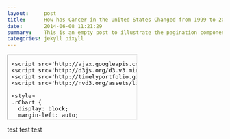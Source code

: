```yaml
---
layout:     post
title:      How has Cancer in the United States Changed from 1999 to 2011?
date:       2014-06-08 11:21:29
summary:    This is an empty post to illustrate the pagination component with Pixyll.
categories: jekyll pixyll
---
```

<iframe srcdoc=' &lt;!doctype HTML&gt;
&lt;meta charset = &#039;utf-8&#039;&gt;
&lt;html&gt;
  &lt;head&gt;
    &lt;link rel=&#039;stylesheet&#039; href=&#039;http://nvd3.org/assets/css/nv.d3.css&#039;&gt;
    
    &lt;script src=&#039;http://ajax.googleapis.com/ajax/libs/jquery/1.8.2/jquery.min.js&#039; type=&#039;text/javascript&#039;&gt;&lt;/script&gt;
    &lt;script src=&#039;http://d3js.org/d3.v3.min.js&#039; type=&#039;text/javascript&#039;&gt;&lt;/script&gt;
    &lt;script src=&#039;http://timelyportfolio.github.io/rCharts_nvd3_tests/libraries/widgets/nvd3/js/nv.d3.min-new.js&#039; type=&#039;text/javascript&#039;&gt;&lt;/script&gt;
    &lt;script src=&#039;http://nvd3.org/assets/lib/fisheye.js&#039; type=&#039;text/javascript&#039;&gt;&lt;/script&gt;
    
    &lt;style&gt;
    .rChart {
      display: block;
      margin-left: auto; 
      margin-right: auto;
      width: 1200px;
      height: 1200px;
    }  
    &lt;/style&gt;
    
  &lt;/head&gt;
  &lt;body &gt;
    
    &lt;div id = &#039;chart193c47207c88&#039; class = &#039;rChart nvd3&#039;&gt;&lt;/div&gt;    
    &lt;script type=&#039;text/javascript&#039;&gt;
 $(document).ready(function(){
      drawchart193c47207c88()
    });
    function drawchart193c47207c88(){  
      var opts = {
 &quot;dom&quot;: &quot;chart193c47207c88&quot;,
&quot;x&quot;: &quot;year&quot;,
&quot;y&quot;: &quot;norm_count&quot;,
&quot;group&quot;: &quot;sex&quot;,
&quot;type&quot;: &quot;lineChart&quot;,
&quot;disabled&quot;: [ false, false, true ],
&quot;id&quot;: &quot;chart193c47207c88&quot; 
},
        data = [
 {
 &quot;year&quot;: &quot;1999&quot;,
&quot;sex&quot;: &quot;Female&quot;,
&quot;norm_count&quot;:          5.876 
},
{
 &quot;year&quot;: &quot;2000&quot;,
&quot;sex&quot;: &quot;Female&quot;,
&quot;norm_count&quot;:           6.09 
},
{
 &quot;year&quot;: &quot;2001&quot;,
&quot;sex&quot;: &quot;Female&quot;,
&quot;norm_count&quot;:          6.201 
},
{
 &quot;year&quot;: &quot;2002&quot;,
&quot;sex&quot;: &quot;Female&quot;,
&quot;norm_count&quot;:          6.316 
},
{
 &quot;year&quot;: &quot;2003&quot;,
&quot;sex&quot;: &quot;Female&quot;,
&quot;norm_count&quot;:          6.609 
},
{
 &quot;year&quot;: &quot;2004&quot;,
&quot;sex&quot;: &quot;Female&quot;,
&quot;norm_count&quot;:          6.841 
},
{
 &quot;year&quot;: &quot;2005&quot;,
&quot;sex&quot;: &quot;Female&quot;,
&quot;norm_count&quot;:          6.981 
},
{
 &quot;year&quot;: &quot;2006&quot;,
&quot;sex&quot;: &quot;Female&quot;,
&quot;norm_count&quot;:          7.092 
},
{
 &quot;year&quot;: &quot;2007&quot;,
&quot;sex&quot;: &quot;Female&quot;,
&quot;norm_count&quot;:          7.242 
},
{
 &quot;year&quot;: &quot;2008&quot;,
&quot;sex&quot;: &quot;Female&quot;,
&quot;norm_count&quot;:          7.405 
},
{
 &quot;year&quot;: &quot;2009&quot;,
&quot;sex&quot;: &quot;Female&quot;,
&quot;norm_count&quot;:          7.518 
},
{
 &quot;year&quot;: &quot;2010&quot;,
&quot;sex&quot;: &quot;Female&quot;,
&quot;norm_count&quot;:          7.456 
},
{
 &quot;year&quot;: &quot;2011&quot;,
&quot;sex&quot;: &quot;Female&quot;,
&quot;norm_count&quot;:           7.46 
},
{
 &quot;year&quot;: &quot;1999&quot;,
&quot;sex&quot;: &quot;Male&quot;,
&quot;norm_count&quot;:          6.238 
},
{
 &quot;year&quot;: &quot;2000&quot;,
&quot;sex&quot;: &quot;Male&quot;,
&quot;norm_count&quot;:          6.534 
},
{
 &quot;year&quot;: &quot;2001&quot;,
&quot;sex&quot;: &quot;Male&quot;,
&quot;norm_count&quot;:          6.683 
},
{
 &quot;year&quot;: &quot;2002&quot;,
&quot;sex&quot;: &quot;Male&quot;,
&quot;norm_count&quot;:          6.855 
},
{
 &quot;year&quot;: &quot;2003&quot;,
&quot;sex&quot;: &quot;Male&quot;,
&quot;norm_count&quot;:          7.138 
},
{
 &quot;year&quot;: &quot;2004&quot;,
&quot;sex&quot;: &quot;Male&quot;,
&quot;norm_count&quot;:           7.38 
},
{
 &quot;year&quot;: &quot;2005&quot;,
&quot;sex&quot;: &quot;Male&quot;,
&quot;norm_count&quot;:          7.496 
},
{
 &quot;year&quot;: &quot;2006&quot;,
&quot;sex&quot;: &quot;Male&quot;,
&quot;norm_count&quot;:          7.726 
},
{
 &quot;year&quot;: &quot;2007&quot;,
&quot;sex&quot;: &quot;Male&quot;,
&quot;norm_count&quot;:          7.997 
},
{
 &quot;year&quot;: &quot;2008&quot;,
&quot;sex&quot;: &quot;Male&quot;,
&quot;norm_count&quot;:          8.002 
},
{
 &quot;year&quot;: &quot;2009&quot;,
&quot;sex&quot;: &quot;Male&quot;,
&quot;norm_count&quot;:          8.001 
},
{
 &quot;year&quot;: &quot;2010&quot;,
&quot;sex&quot;: &quot;Male&quot;,
&quot;norm_count&quot;:           7.89 
},
{
 &quot;year&quot;: &quot;2011&quot;,
&quot;sex&quot;: &quot;Male&quot;,
&quot;norm_count&quot;:          7.861 
},
{
 &quot;year&quot;: &quot;1999&quot;,
&quot;sex&quot;: &quot;Male and Female&quot;,
&quot;norm_count&quot;:         12.114 
},
{
 &quot;year&quot;: &quot;2000&quot;,
&quot;sex&quot;: &quot;Male and Female&quot;,
&quot;norm_count&quot;:         12.624 
},
{
 &quot;year&quot;: &quot;2001&quot;,
&quot;sex&quot;: &quot;Male and Female&quot;,
&quot;norm_count&quot;:         12.884 
},
{
 &quot;year&quot;: &quot;2002&quot;,
&quot;sex&quot;: &quot;Male and Female&quot;,
&quot;norm_count&quot;:         13.171 
},
{
 &quot;year&quot;: &quot;2003&quot;,
&quot;sex&quot;: &quot;Male and Female&quot;,
&quot;norm_count&quot;:         13.747 
},
{
 &quot;year&quot;: &quot;2004&quot;,
&quot;sex&quot;: &quot;Male and Female&quot;,
&quot;norm_count&quot;:         14.221 
},
{
 &quot;year&quot;: &quot;2005&quot;,
&quot;sex&quot;: &quot;Male and Female&quot;,
&quot;norm_count&quot;:         14.477 
},
{
 &quot;year&quot;: &quot;2006&quot;,
&quot;sex&quot;: &quot;Male and Female&quot;,
&quot;norm_count&quot;:         14.819 
},
{
 &quot;year&quot;: &quot;2007&quot;,
&quot;sex&quot;: &quot;Male and Female&quot;,
&quot;norm_count&quot;:          15.24 
},
{
 &quot;year&quot;: &quot;2008&quot;,
&quot;sex&quot;: &quot;Male and Female&quot;,
&quot;norm_count&quot;:         15.407 
},
{
 &quot;year&quot;: &quot;2009&quot;,
&quot;sex&quot;: &quot;Male and Female&quot;,
&quot;norm_count&quot;:         15.519 
},
{
 &quot;year&quot;: &quot;2010&quot;,
&quot;sex&quot;: &quot;Male and Female&quot;,
&quot;norm_count&quot;:         15.347 
},
{
 &quot;year&quot;: &quot;2011&quot;,
&quot;sex&quot;: &quot;Male and Female&quot;,
&quot;norm_count&quot;:         15.321 
} 
]
  
      if(!(opts.type===&quot;pieChart&quot; || opts.type===&quot;sparklinePlus&quot; || opts.type===&quot;bulletChart&quot;)) {
        var data = d3.nest()
          .key(function(d){
            //return opts.group === undefined ? &#039;main&#039; : d[opts.group]
            //instead of main would think a better default is opts.x
            return opts.group === undefined ? opts.y : d[opts.group];
          })
          .entries(data);
      }
      
      if (opts.disabled != undefined){
        data.map(function(d, i){
          d.disabled = opts.disabled[i]
        })
      }
      
      nv.addGraph(function() {
        var chart = nv.models[opts.type]()
          .width(opts.width)
          .height(opts.height)
          
        if (opts.type != &quot;bulletChart&quot;){
          chart
            .x(function(d) { return d[opts.x] })
            .y(function(d) { return d[opts.y] })
        }
          
         
        chart
  .color([ &quot;hotpink&quot;, &quot;blue&quot;, &quot;black&quot; ])
  .tooltipContent( function(key, x, y){
        return &#039;&lt;h3&gt;&#039; + key + &#039;&lt;/h3&gt;&#039; + 
              &#039;&lt;p&gt;&#039; + y + &#039; per 100,000 diagnosed in &#039; + x + &#039;&lt;/p&gt;&#039;
              } )
          
        chart.xAxis
  .showMaxMin(false)

        
        
        chart.yAxis
  .showMaxMin(false)
  .axisLabel(&quot;Count (per 100,000)&quot;)
  .width(    40)
      
       d3.select(&quot;#&quot; + opts.id)
        .append(&#039;svg&#039;)
        .datum(data)
        .transition().duration(500)
        .call(chart);

       nv.utils.windowResize(chart.update);
       return chart;
      });
    };
&lt;/script&gt;
    
    &lt;script&gt;&lt;/script&gt;    
  &lt;/body&gt;
&lt;/html&gt; ' scrolling='no' frameBorder='0' seamless class='rChart  nvd3  ' id='iframe-chart193c47207c88'> </iframe>
 <style>iframe.rChart{ width: 100%; height: 400px;}</style>
 
 test test test
